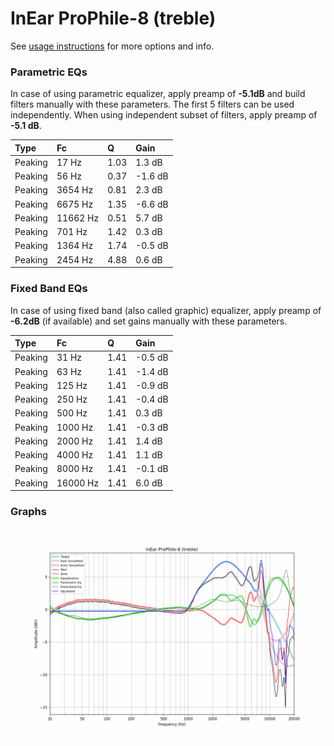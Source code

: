 # InEar ProPhile-8 (treble)
See [usage instructions](https://github.com/jaakkopasanen/AutoEq#usage) for more options and info.

### Parametric EQs
In case of using parametric equalizer, apply preamp of **-5.1dB** and build filters manually
with these parameters. The first 5 filters can be used independently.
When using independent subset of filters, apply preamp of **-5.1 dB**.

| Type    | Fc       |    Q | Gain    |
|:--------|:---------|:-----|:--------|
| Peaking | 17 Hz    | 1.03 | 1.3 dB  |
| Peaking | 56 Hz    | 0.37 | -1.6 dB |
| Peaking | 3654 Hz  | 0.81 | 2.3 dB  |
| Peaking | 6675 Hz  | 1.35 | -6.6 dB |
| Peaking | 11662 Hz | 0.51 | 5.7 dB  |
| Peaking | 701 Hz   | 1.42 | 0.3 dB  |
| Peaking | 1364 Hz  | 1.74 | -0.5 dB |
| Peaking | 2454 Hz  | 4.88 | 0.6 dB  |

### Fixed Band EQs
In case of using fixed band (also called graphic) equalizer, apply preamp of **-6.2dB**
(if available) and set gains manually with these parameters.

| Type    | Fc       |    Q | Gain    |
|:--------|:---------|:-----|:--------|
| Peaking | 31 Hz    | 1.41 | -0.5 dB |
| Peaking | 63 Hz    | 1.41 | -1.4 dB |
| Peaking | 125 Hz   | 1.41 | -0.9 dB |
| Peaking | 250 Hz   | 1.41 | -0.4 dB |
| Peaking | 500 Hz   | 1.41 | 0.3 dB  |
| Peaking | 1000 Hz  | 1.41 | -0.3 dB |
| Peaking | 2000 Hz  | 1.41 | 1.4 dB  |
| Peaking | 4000 Hz  | 1.41 | 1.1 dB  |
| Peaking | 8000 Hz  | 1.41 | -0.1 dB |
| Peaking | 16000 Hz | 1.41 | 6.0 dB  |

### Graphs
![](./InEar%20ProPhile-8%20(treble).png)